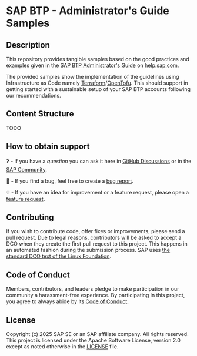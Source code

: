 <!--- Register repository https://api.reuse.software/register, then add REUSE badge:
[![REUSE status](https://api.reuse.software/badge/github.com/SAP-samples/REPO-NAME)](https://api.reuse.software/info/github.com/SAP-samples/REPO-NAME)
-->

# SAP BTP - Administrator's Guide Samples

## Description

This repository provides tangible samples based on the good practices and examples given in the [SAP BTP Administrator's Guide](https://help.sap.com/docs/btp/btp-admin-guide/btp-admin-guide) on [help.sap.com](https://help.sap.com/docs/).

The provided samples show the implementation of the guidelines using Infrastructure as Code namely [Terraform](https://www.terraform.io/)/[OpenTofu](https://opentofu.org/). This should support in getting started with a sustainable setup of your SAP BTP accounts following our recommendations.

## Content Structure

TODO

## How to obtain support

❓ - If you have a *question* you can ask it here in [GitHub Discussions](https://github.com/SAP/btp-admin-guide-samples/discussions/) or in the [SAP Community](https://answers.sap.com/questions/ask.html).

🐞 - If you find a bug, feel free to create a [bug report](https://github.com/SAP/btp-admin-guide-samples/issues/new?assignees=&labels=bug%2Cneeds-triage&projects=&template=bug_report.yml&title=%5BBUG%5D).

💡 - If you have an idea for improvement or a feature request, please open a [feature request](https://github.com/SAP/btp-admin-guide-samples/issues/new?assignees=&labels=enhancement%2Cneeds-triage&projects=&template=feature_request.yml&title=%5BFEATURE%5D).


## Contributing

If you wish to contribute code, offer fixes or improvements, please send a pull request. Due to legal reasons, contributors will be asked to accept a DCO when they create the first pull request to this project. This happens in an automated fashion during the submission process. SAP uses [the standard DCO text of the Linux Foundation](https://developercertificate.org/).

## Code of Conduct

Members, contributors, and leaders pledge to make participation in our community a harassment-free experience. By participating in this project, you agree to always abide by its [Code of Conduct](https://github.com/SAP/.github/blob/main/CODE_OF_CONDUCT.md).

## License

Copyright (c) 2025 SAP SE or an SAP affiliate company. All rights reserved. This project is licensed under the Apache Software License, version 2.0 except as noted otherwise in the [LICENSE](LICENSE) file.
